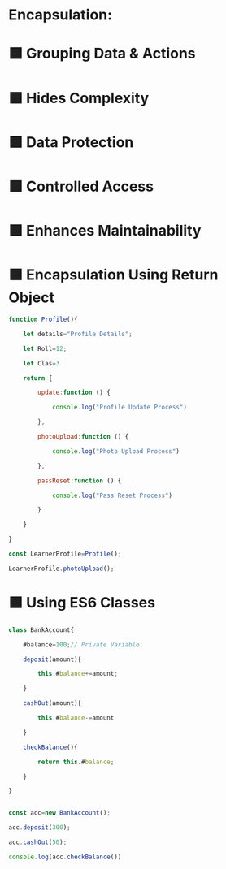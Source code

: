 # Encapsulation:
# 🟪 Grouping Data & Actions

# 🟪 Hides Complexity

# 🟪 Data Protection

# 🟪 Controlled Access

# 🟪 Enhances Maintainability


# 🟪 Encapsulation Using Return Object
```js
function Profile(){

    let details="Profile Details";

    let Roll=12;

    let Clas=3

    return {

        update:function () {

            console.log("Profile Update Process")

        },

        photoUpload:function () {

            console.log("Photo Upload Process")

        },

        passReset:function () {

            console.log("Pass Reset Process")

        }

    }

}

const LearnerProfile=Profile();

LearnerProfile.photoUpload();

```


# 🟪 Using ES6 Classes
```js
class BankAccount{

    #balance=100;// Private Variable

    deposit(amount){

        this.#balance+=amount;

    }

    cashOut(amount){

        this.#balance-=amount

    }

    checkBalance(){

        return this.#balance;

    }

}


const acc=new BankAccount();

acc.deposit(300);

acc.cashOut(50);

console.log(acc.checkBalance())

```
